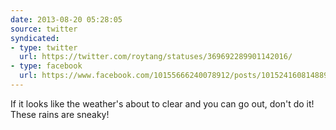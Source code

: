 ```yaml
---
date: 2013-08-20 05:28:05
source: twitter
syndicated:
- type: twitter
  url: https://twitter.com/roytang/statuses/369692289901142016/
- type: facebook
  url: https://www.facebook.com/10155666240078912/posts/10152416081488912
---
```


If it looks like the weather's about to clear and you can go out, don't do it! These rains are sneaky!